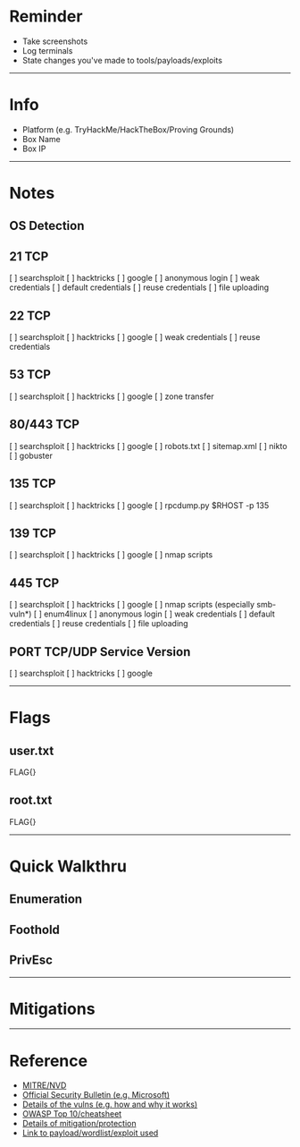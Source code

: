 # Reminder

- Take screenshots
- Log terminals
- State changes you've made to tools/payloads/exploits

---

# Info

- Platform (e.g. TryHackMe/HackTheBox/Proving Grounds)
- Box Name
- Box IP

---

# Notes

## OS Detection

## 21 TCP

[ ] searchsploit
[ ] hacktricks
[ ] google
[ ] anonymous login
[ ] weak credentials
[ ] default credentials
[ ] reuse credentials
[ ] file uploading

## 22 TCP

[ ] searchsploit
[ ] hacktricks
[ ] google
[ ] weak credentials
[ ] reuse credentials

## 53 TCP

[ ] searchsploit
[ ] hacktricks
[ ] google
[ ] zone transfer

## 80/443 TCP

[ ] searchsploit
[ ] hacktricks
[ ] google
[ ] robots.txt
[ ] sitemap.xml
[ ] nikto
[ ] gobuster

## 135 TCP

[ ] searchsploit
[ ] hacktricks
[ ] google
[ ] rpcdump.py $RHOST -p 135

## 139 TCP

[ ] searchsploit
[ ] hacktricks
[ ] google
[ ] nmap scripts

## 445 TCP

[ ] searchsploit
[ ] hacktricks
[ ] google
[ ] nmap scripts (especially smb-vuln\*)
[ ] enum4linux
[ ] anonymous login
[ ] weak credentials
[ ] default credentials
[ ] reuse credentials
[ ] file uploading

## PORT TCP/UDP Service Version

[ ] searchsploit
[ ] hacktricks
[ ] google

---

# Flags

## user.txt

FLAG{}

## root.txt

FLAG{}

---

# Quick Walkthru

## Enumeration

## Foothold

## PrivEsc

---

# Mitigations

---

# Reference

- [MITRE/NVD](http://example.com)
- [Official Security Bulletin (e.g. Microsoft)](http://example.com)
- [Details of the vulns (e.g. how and why it works)](http://example.com)
- [OWASP Top 10/cheatsheet](http://example.com)
- [Details of mitigation/protection](http://example.com)
- [Link to payload/wordlist/exploit used](http://example.com)
